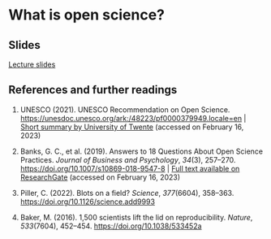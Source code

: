# What is open science?

## Slides

[Lecture slides](https://docs.google.com/presentation/d/1Rh_173i7-PphE_UdcyvCnVsNYdpTXhHR1UPsx_qUP0Q/edit?usp=sharing)

## References and further readings

1. UNESCO (2021). UNESCO Recommendation on Open Science. https://unesdoc.unesco.org/ark:/48223/pf0000379949.locale=en | [Short summary by University of Twente](https://www.openscience-twente.com/open-science/) (accessed on February 16, 2023)

2. Banks, G. C., et al. (2019). Answers to 18 Questions About Open Science Practices. *Journal of Business and Psychology*, *34*(3), 257–270. https://doi.org/10.1007/s10869-018-9547-8 | [Full text available on ResearchGate](https://www.researchgate.net/publication/325327886_Answers_to_18_Questions_About_Open_Science_Practices) (accessed on February 16, 2023)

3. Piller, C. (2022). Blots on a field? *Science*, *377*(6604), 358–363. https://doi.org/10.1126/science.add9993

4. Baker, M. (2016). 1,500 scientists lift the lid on reproducibility. *Nature*, *533*(7604), 452–454. https://doi.org/10.1038/533452a